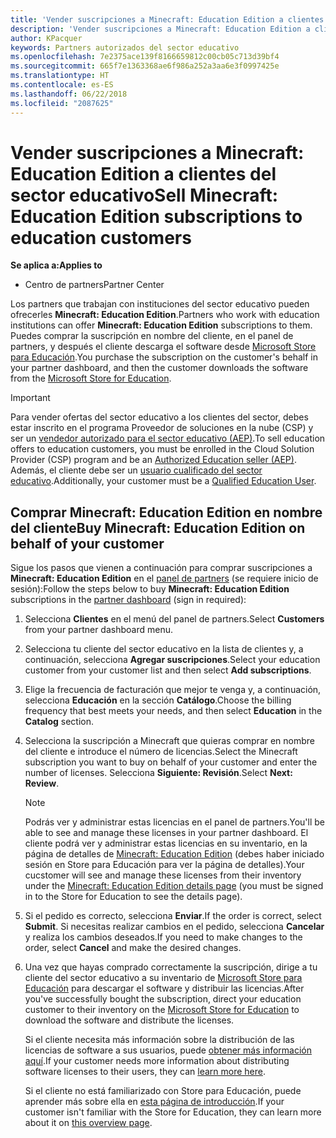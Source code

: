 ```yaml
---
title: 'Vender suscripciones a Minecraft: Education Edition a clientes del sector educativo'
description: 'Vender suscripciones a Minecraft: Education Edition a clientes cualificados del sector educativo.'
author: KPacquer
keywords: Partners autorizados del sector educativo
ms.openlocfilehash: 7e2375ace139f8166659812c00cb05c713d39bf4
ms.sourcegitcommit: 665f7e1363368ae6f986a252a3aa6e3f0997425e
ms.translationtype: HT
ms.contentlocale: es-ES
ms.lasthandoff: 06/22/2018
ms.locfileid: "2087625"
---
```

# <a name="sell-minecraft-education-edition-subscriptions-to-education-customers"></a><span data-ttu-id="8ea5e-104">Vender suscripciones a Minecraft: Education Edition a clientes del sector educativo</span><span class="sxs-lookup"><span data-stu-id="8ea5e-104">Sell Minecraft: Education Edition subscriptions to education customers</span></span>

**<span data-ttu-id="8ea5e-105">Se aplica a:</span><span class="sxs-lookup"><span data-stu-id="8ea5e-105">Applies to</span></span>**

-  <span data-ttu-id="8ea5e-106">Centro de partners</span><span class="sxs-lookup"><span data-stu-id="8ea5e-106">Partner Center</span></span>

<span data-ttu-id="8ea5e-107">Los partners que trabajan con instituciones del sector educativo pueden ofrecerles **Minecraft: Education Edition**.</span><span class="sxs-lookup"><span data-stu-id="8ea5e-107">Partners who work with education institutions can offer **Minecraft: Education Edition** subscriptions to them.</span></span> <span data-ttu-id="8ea5e-108">Puedes comprar la suscripción en nombre del cliente, en el panel de partners, y después el cliente descarga el software desde [Microsoft Store para Educación](https://educationstore.microsoft.com).</span><span class="sxs-lookup"><span data-stu-id="8ea5e-108">You purchase the subscription on the customer's behalf in your partner dashboard, and then the customer downloads the software from the [Microsoft Store for Education](https://educationstore.microsoft.com).</span></span> 

>[!IMPORTANT]
><span data-ttu-id="8ea5e-109">Para vender ofertas del sector educativo a los clientes del sector, debes estar inscrito en el programa Proveedor de soluciones en la nube (CSP) y ser un [vendedor autorizado para el sector educativo (AEP)](https://www.mepn.com).</span><span class="sxs-lookup"><span data-stu-id="8ea5e-109">To sell education offers to education customers, you must be enrolled in the Cloud Solution Provider (CSP) program and be an [Authorized Education seller (AEP)](https://www.mepn.com).</span></span> <span data-ttu-id="8ea5e-110">Además, el cliente debe ser un [usuario cualificado del sector educativo](http://www.microsoftvolumelicensing.com/DocumentSearch.aspx?Mode=3&DocumentTypeId=7).</span><span class="sxs-lookup"><span data-stu-id="8ea5e-110">Additionally, your customer must be a [Qualified Education User](http://www.microsoftvolumelicensing.com/DocumentSearch.aspx?Mode=3&DocumentTypeId=7).</span></span>  

 
## <a name="buy-minecraft-education-edition-on-behalf-of-your-customer"></a><span data-ttu-id="8ea5e-111">Comprar **Minecraft: Education Edition** en nombre del cliente</span><span class="sxs-lookup"><span data-stu-id="8ea5e-111">Buy **Minecraft: Education Edition** on behalf of your customer</span></span>

<span data-ttu-id="8ea5e-112">Sigue los pasos que vienen a continuación para comprar suscripciones a **Minecraft: Education Edition** en el [panel de partners](https://partnercenter.microsoft.com/pcv/dashboard/overview
) (se requiere inicio de sesión):</span><span class="sxs-lookup"><span data-stu-id="8ea5e-112">Follow the steps below to buy **Minecraft: Education Edition** subscriptions in the [partner dashboard](https://partnercenter.microsoft.com/pcv/dashboard/overview
) (sign in required):</span></span>

  1.  <span data-ttu-id="8ea5e-113">Selecciona **Clientes** en el menú del panel de partners.</span><span class="sxs-lookup"><span data-stu-id="8ea5e-113">Select **Customers** from your partner dashboard menu.</span></span>
  
  2.  <span data-ttu-id="8ea5e-114">Selecciona tu cliente del sector educativo en la lista de clientes y, a continuación, selecciona **Agregar suscripciones**.</span><span class="sxs-lookup"><span data-stu-id="8ea5e-114">Select your education customer from your customer list and then select **Add subscriptions**.</span></span>
  
  3.  <span data-ttu-id="8ea5e-115">Elige la frecuencia de facturación que mejor te venga y, a continuación, selecciona **Educación** en la sección **Catálogo**.</span><span class="sxs-lookup"><span data-stu-id="8ea5e-115">Choose the billing frequency that best meets your needs, and then select **Education** in the **Catalog** section.</span></span>

  4.  <span data-ttu-id="8ea5e-116">Selecciona la suscripción a Minecraft que quieras comprar en nombre del cliente e introduce el número de licencias.</span><span class="sxs-lookup"><span data-stu-id="8ea5e-116">Select the Minecraft subscription you want to buy on behalf of your customer and enter the number of licenses.</span></span> <span data-ttu-id="8ea5e-117">Selecciona **Siguiente: Revisión**.</span><span class="sxs-lookup"><span data-stu-id="8ea5e-117">Select **Next: Review**.</span></span>

      >[!NOTE]
      ><span data-ttu-id="8ea5e-118">Podrás ver y administrar estas licencias en el panel de partners.</span><span class="sxs-lookup"><span data-stu-id="8ea5e-118">You'll be able to see and manage these licenses in your partner dashboard.</span></span> <span data-ttu-id="8ea5e-119">El cliente podrá ver y administrar estas licencias en su inventario, en la página de detalles de [Minecraft: Education Edition](https://educationstore.microsoft.com/en-us/store/details/minecraft-education-edition/9nblggh4r2r6) (debes haber iniciado sesión en Store para Educación para ver la página de detalles).</span><span class="sxs-lookup"><span data-stu-id="8ea5e-119">Your cucstomer will see and manage these licenses from their inventory under the [Minecraft: Education Edition details page](https://educationstore.microsoft.com/en-us/store/details/minecraft-education-edition/9nblggh4r2r6) (you must be signed in to the Store for Education to see the details page).</span></span> 

  5.  <span data-ttu-id="8ea5e-120">Si el pedido es correcto, selecciona **Enviar**.</span><span class="sxs-lookup"><span data-stu-id="8ea5e-120">If the order is correct, select **Submit**.</span></span> <span data-ttu-id="8ea5e-121">Si necesitas realizar cambios en el pedido, selecciona **Cancelar** y realiza los cambios deseados.</span><span class="sxs-lookup"><span data-stu-id="8ea5e-121">If you need to make changes to the order, select **Cancel** and make the desired changes.</span></span>   

  6.  <span data-ttu-id="8ea5e-122">Una vez que hayas comprado correctamente la suscripción, dirige a tu cliente del sector educativo a su inventario de [Microsoft Store para Educación](https://educationstore.microsoft.com) para descargar el software y distribuir las licencias.</span><span class="sxs-lookup"><span data-stu-id="8ea5e-122">After you've successfully bought the subscription, direct your education customer to their inventory on the [Microsoft Store for Education](https://educationstore.microsoft.com) to download the software and distribute the licenses.</span></span>

      <span data-ttu-id="8ea5e-123">Si el cliente necesita más información sobre la distribución de las licencias de software a sus usuarios, puede [obtener más información aquí](https://docs.microsoft.com/education/windows/school-get-minecraft#distribute-minecraft).</span><span class="sxs-lookup"><span data-stu-id="8ea5e-123">If your customer needs more information about distributing software licenses to their users, they can [learn more here](https://docs.microsoft.com/education/windows/school-get-minecraft#distribute-minecraft).</span></span>  
  
      <span data-ttu-id="8ea5e-124">Si el cliente no está familiarizado con Store para Educación, puede aprender más sobre ella en [esta página de introducción](https://docs.microsoft.com/microsoft-store/windows-store-for-business-overview).</span><span class="sxs-lookup"><span data-stu-id="8ea5e-124">If your customer isn't familiar with the Store for Education, they can learn more about it on [this overview page](https://docs.microsoft.com/microsoft-store/windows-store-for-business-overview).</span></span>  

      

